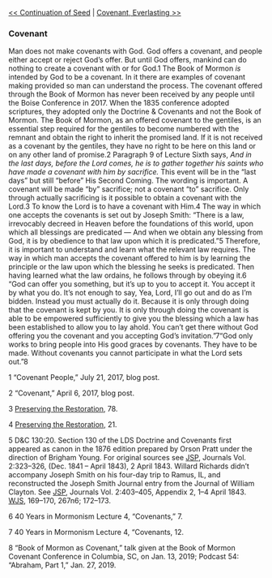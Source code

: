 [<< Continuation of Seed](Continuation%20of%20Seed)  |  [Covenant, Everlasting >>](Covenant,%20Everlasting)

### Covenant
Man does not make covenants with God. God offers a covenant, and people either accept or reject God’s offer. But until God offers, mankind can do nothing to create a covenant with or for God.1 The Book of Mormon *is* intended by God to be a covenant. In it there are examples of covenant making provided so man can understand the process. The covenant offered through the Book of Mormon has never been received by any people until the Boise Conference in 2017. When the 1835 conference adopted scriptures, they adopted only the Doctrine & Covenants and not the Book of Mormon. The Book of Mormon, as an offered covenant to the gentiles, is an essential step required for the gentiles to become numbered with the remnant and obtain the right to inherit the promised land. If it is not received as a covenant by the gentiles, they have no right to be here on this land or on any other land of promise.2 Paragraph 9 of Lecture Sixth says, *And in the last days, before the Lord comes, he is to gather together his saints who have made a covenant with him by sacrifice.* This event will be in the “last days” but still “before” His Second Coming. The wording is important. A covenant will be made “by” sacrifice; not a covenant “to” sacrifice. Only through actually sacrificing is it possible to obtain a covenant with the Lord.3 To know the Lord is to have a covenant with Him.4 The way in which one accepts the covenants is set out by Joseph Smith: “There is a law, irrevocably decreed in Heaven before the foundations of this world, upon which all blessings are predicated — And when we obtain any blessing from God, it is by obedience to that law upon which it is predicated.”5 Therefore, it is important to understand and learn what the relevant law requires. The way in which man accepts the covenant offered to him is by learning the principle or the law upon which the blessing he seeks is predicated. Then having learned what the law ordains, he follows through by obeying it.6 “God can offer you something, but it’s up to you to accept it. You accept it by what you do. It’s not enough to say, Yea, Lord, I’ll go out and do as I’m bidden. Instead you must actually do it. Because it is only through doing that the covenant is kept by you. It is only through doing the covenant is able to be empowered sufficiently to give you the blessing which a law has been established to allow you to lay ahold. You can’t get there without God offering you the covenant and you accepting God’s invitation.”7“God only works to bring people into His good graces by covenants. They have to be made. Without covenants you cannot participate in what the Lord sets out.”8



1 “Covenant People,” July 21, 2017, blog post.


2 “Covenant,” April 6, 2017, blog post.


3
[Preserving the Restoration](#), 78.


4
[Preserving the Restoration](#), 21.


5 D&C 130:20. Section 130 of the LDS Doctrine and Covenants first appeared as canon in the 1876 edition prepared by Orson Pratt under the direction of Brigham Young. For original sources see [JSP](#), Journals Vol. 2:323–326, (Dec. 1841 – April 1843), 2 April 1843. Willard Richards didn’t accompany Joseph Smith on his four-day trip to Ramus, IL, and reconstructed the Joseph Smith Journal entry from the Journal of William Clayton. See [JSP](#), Journals Vol. 2:403–405, Appendix 2, 1–4 April 1843. [WJS](#), 169–170, 267n6; 172–173.


6 40 Years in Mormonism Lecture 4, “Covenants,” 7.


7 40 Years in Mormonism Lecture 4, “Covenants, 12.


8 “Book of Mormon as Covenant,” talk given at the Book of Mormon Covenant Conference in Columbia, SC, on Jan. 13, 2019; Podcast 54: “Abraham, Part 1,” Jan. 27, 2019.